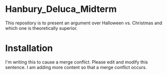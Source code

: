 # Hanbury_Deluca_Midterm
This repository is to present an argument over Halloween vs. Christmas and which one is theoretically superior. 

# Installation
I'm writing this to cause a merge conflict. Please edit and modify this sentence. I am adding more content so that a merge conflict occurs.